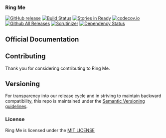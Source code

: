 ### Ring Me
[![GitHub release](https://img.shields.io/github/release/qubyte/rubidium.svg)](https://github.com/idevelopment/timecontrol/tree/development)
[![Build Status](https://travis-ci.org/idevelopment/timecontrol.svg?branch=master)](https://travis-ci.org/idevelopment/timecontrol)
[![Stories in Ready](https://badge.waffle.io/idevelopment/timecontrol.png?label=ready&title=Ready)](https://waffle.io/idevelopment/timecontrol)
[![codecov.io](https://codecov.io/github/ghermans/timecontrol/coverage.svg?branch=master)](https://codecov.io/github/ghermans/timecontrol?branch=master)
[![Github All Releases](https://img.shields.io/github/downloads/atom/atom/total.svg)](https://github.com/idevelopment/timecontrol)
[![Scrutinizer](https://img.shields.io/scrutinizer/g/filp/whoops.svg)](https://scrutinizer-ci.com/g/idevelopment/timecontrol/)
[![Dependency Status](https://david-dm.org/idevelopment/timecontrol.svg)](https://david-dm.org/idevelopment/timecontrol)

## Official Documentation



## Contributing

Thank you for considering contributing to Ring Me.


## Versioning
For transparency into our release cycle and in striving to maintain backward compatibility,
this repo is maintained under the [Semantic Versioning guidelines](http://semver.org/).


### License

Ring Me is licensed under the [MIT LICENSE](http://opensource.org/licenses/mit)
